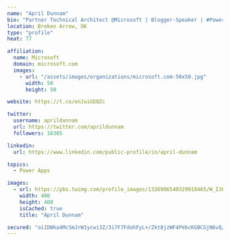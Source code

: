 ```yaml
---
name: "April Dunnam"
bio: "Partner Technical Architect @Microsoft | Blogger-Speaker | #PowerApps, #PowerAutomate, #Office365, #SharePoint | #WIT | #Karaoke Queen"
location: Broken Arrow, OK
type: "profile"
heat: 77

affiliation:
  name: Microsoft
  domain: microsoft.com
  images:
    - url: "/assets/images/organizations/microsoft.com-50x50.jpg"
      width: 50
      height: 50

website: https://t.co/enJuiGEQZc

twitter:
  username: aprildunnam
  url: https://twitter.com/aprildunnam
  followers: 16305

linkedin:
  url: https://www.linkedin.com/public-profile/in/april-dunnam

topics:
  - Power Apps

images:
  - url: https://pbs.twimg.com/profile_images/1326986540329918465/W_IJ6Ih2_400x400.jpg
    width: 400
    height: 400
    isCached: true
    title: "April Dunnam"

secured: "oiIDWka4McSmJrW1ycwi3Z/3i7F7FdohFyL+/Zkt8jzWF4PebcKGBCGjN6vQ/HLsAN3RfeMpWKjWffcAiYFEwm/dc3qAIr5DjB0jVSMQ5HAHTpluQDsUdDPRhdjVw3RGvf8KA3kMzuwBSZ1XaQWC4uEJEacAwup33MjSNjg0q3oSBcy5AdYOe7INbGavkVDPq5dM/qmBwQcN3sPDWTvTJC9MHPK4hZ/s/3fIbMPzhUhRY0JmxvMdC0ljQxylXw5w1JayjzI+mrsdznWAB3H8d1OQ1pMOh7Hrfxt1X8jHNgqMlB6Ip8WxFk4JTV3Nm518GKxlErSCqhUbls1PdZQ2hv0fl+a2jlEHMjypFAygfF7+FAfjnltYH/2wnQrjU3+Ok+AW3jU/Ay9HEzdXVd4KgmyaXsMQx4b9C/6HLTYSmXk=;D1IdnBh8sXpI1uwIOXxM8A=="
---
```


